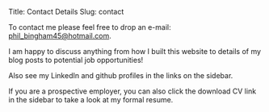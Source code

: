 Title: Contact Details
Slug: contact


To contact me please feel free to drop an e-mail: phil_bingham45@hotmail.com.

I am happy to discuss anything from how I built this website to details of my blog posts to potential job opportunities!

Also see my LinkedIn and github profiles in the links on the sidebar.

If you are a prospective employer, you can also click the download CV link in the sidebar to take a look at my formal resume.
